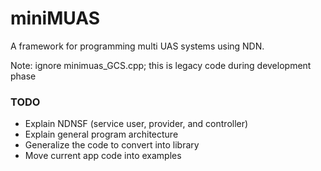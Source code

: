 # miniMUAS
A framework for programming multi UAS systems using NDN.

Note: ignore minimuas_GCS.cpp; this is legacy code during development phase

### TODO
- Explain NDNSF (service user, provider, and controller)
- Explain general program architecture
- Generalize the code to convert into library
- Move current app code into examples